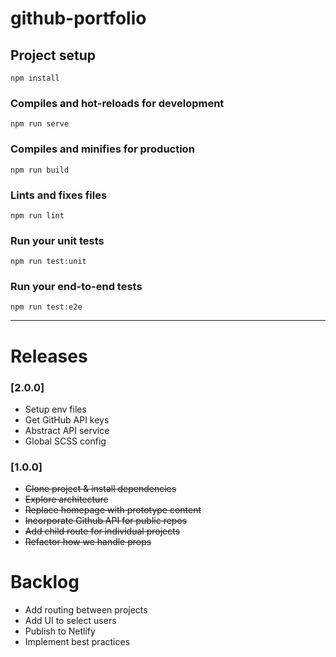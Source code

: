 # github-portfolio

## Project setup

```
npm install
```

### Compiles and hot-reloads for development

```
npm run serve
```

### Compiles and minifies for production

```
npm run build
```

### Lints and fixes files

```
npm run lint
```

### Run your unit tests

```
npm run test:unit
```

### Run your end-to-end tests

```
npm run test:e2e
```

---

# Releases

### [2.0.0]

- Setup env files
- Get GitHub API keys
- Abstract API service
- Global SCSS config

### [1.0.0]

- ~~Clone project & install dependencies~~
- ~~Explore architecture~~
- ~~Replace homepage with prototype content~~
- ~~Incorporate Github API for public repos~~
- ~~Add child route for individual projects~~
- ~~Refactor how we handle props~~

# Backlog

- Add routing between projects
- Add UI to select users
- Publish to Netlify
- Implement best practices
